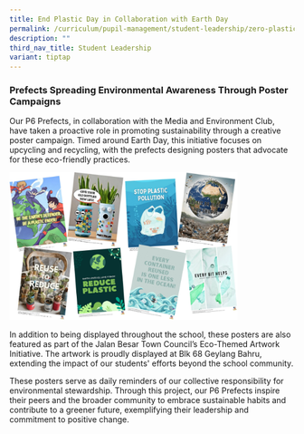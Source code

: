 ```yaml
---
title: End Plastic Day in Collaboration with Earth Day
permalink: /curriculum/pupil-management/student-leadership/zero-plastic-day-with-earth-day/
description: ""
third_nav_title: Student Leadership
variant: tiptap
---
```

<h3>Prefects Spreading Environmental Awareness Through Poster Campaigns</h3>
<p>Our P6 Prefects, in collaboration with the Media and Environment Club,
have taken a proactive role in promoting sustainability through a creative
poster campaign. Timed around Earth Day, this initiative focuses on upcycling
and recycling, with the prefects designing posters that advocate for these
eco-friendly practices.</p>
<p></p>
<div class="isomer-image-wrapper">
<img style="width: 80%;" height="auto" width="100%" alt="" src="/images/prefect_poster.jpg">
</div>
<p></p>
<p>In addition to being displayed throughout the school, these posters are
also featured as part of the Jalan Besar Town Council’s Eco-Themed Artwork
Initiative. The artwork is proudly displayed at Blk 68 Geylang Bahru, extending
the impact of our students' efforts beyond the school community.</p>
<p></p>
<p>These posters serve as daily reminders of our collective responsibility
for environmental stewardship. Through this project, our P6 Prefects inspire
their peers and the broader community to embrace sustainable habits and
contribute to a greener future, exemplifying their leadership and commitment
to positive change.</p>
<p></p>